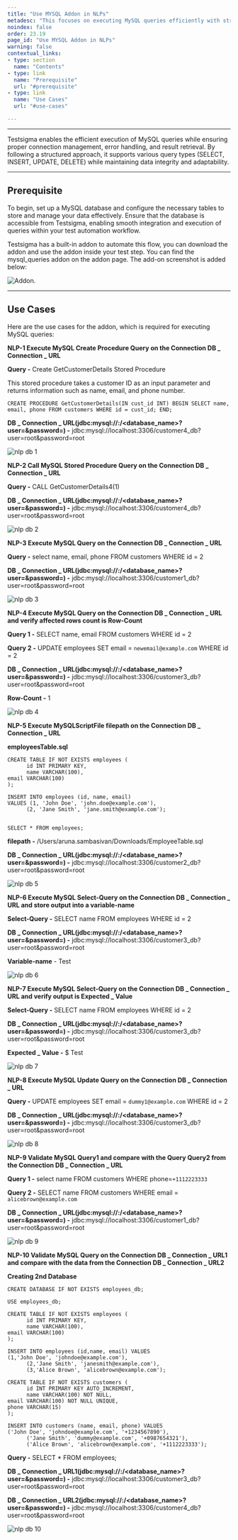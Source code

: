```yaml
---
title: "Use MYSQL Addon in NLPs"
metadesc: "This focuses on executing MySQL queries efficiently with structured connection management, error handling, and result retrieval while supporting various query types (SELECT, INSERT, UPDATE, DELETE) and ensuring data integrity."
noindex: false
order: 23.19
page_id: "Use MYSQL Addon in NLPs"
warning: false
contextual_links:
- type: section
  name: "Contents"
- type: link
  name: "Prerequisite"
  url: "#prerequisite"
- type: link
  name: "Use Cases"
  url: "#use-cases"

---
```


---

Testsigma enables the efficient execution of MySQL queries while ensuring proper connection management, error handling, and result retrieval. By following a structured approach, it supports various query types (SELECT, INSERT, UPDATE, DELETE) while maintaining data integrity and adaptability.

---

## **Prerequisite**

To begin, set up a MySQL database and configure the necessary tables to store and manage your data effectively. Ensure that the database is accessible from Testsigma, enabling smooth integration and execution of queries within your test automation workflow.

Testsigma has a built-in addon to automate this flow, you can download the addon and use the addon inside your test step. You can find the mysql_queries addon on the addon page. The add-on screenshot is added below:

![Addon](https://s3.amazonaws.com/static-docs.testsigma.com/new_images/projects/applications/mysql.png).

---

## **Use Cases**

Here are the use cases for the addon, which is required for executing MySQL queries: 

**NLP-1 Execute MySQL Create Procedure Query on the Connection DB _ Connection _ URL**

**Query -** Create GetCustomerDetails Stored Procedure

This stored procedure takes a customer ID as an input parameter and returns information such as name, email, and phone number.

```
CREATE PROCEDURE GetCustomerDetails(IN cust_id INT) BEGIN SELECT name, email, phone FROM customers WHERE id = cust_id; END;
```

**DB _ Connection _ URL(jdbc:mysql://<hostname>:<port>/<database_name>?user=<username>&password=<password>) -** jdbc:mysql://localhost:3306/customer4_db?user=root&password=root

![nlp db 1](https://s3.amazonaws.com/static-docs.testsigma.com/new_images/projects/applications/NLP_DB_1.png)

**NLP-2 Call MySQL Stored Procedure Query on the Connection DB _ Connection _ URL**

**Query -**  CALL GetCustomerDetails4(1)

**DB _ Connection _ URL(jdbc:mysql://<hostname>:<port>/<database_name>?user=<username>&password=<password>) -** jdbc:mysql://localhost:3306/customer4_db?user=root&password=root

![nlp db 2](https://s3.amazonaws.com/static-docs.testsigma.com/new_images/projects/applications/NLP_DB_1.png)

**NLP-3 Execute MySQL Query on the Connection DB _ Connection _ URL**

**Query -**  select name, email, phone FROM customers WHERE id = 2

**DB _ Connection _ URL(jdbc:mysql://<hostname>:<port>/<database_name>?user=<username>&password=<password>) -** jdbc:mysql://localhost:3306/customer1_db?user=root&password=root

![nlp db 3](https://s3.amazonaws.com/static-docs.testsigma.com/new_images/projects/applications/NLP_DB_3.png)

**NLP-4 Execute MySQL Query on the Connection DB _ Connection _ URL and verify affected rows count is Row-Count**

**Query 1 -**  SELECT name, email FROM customers WHERE id = 2

**Query 2 -**  UPDATE employees SET email = `newemail@example.com` WHERE id = 2

**DB _ Connection _ URL(jdbc:mysql://<hostname>:<port>/<database_name>?user=<username>&password=<password>) -** jdbc:mysql://localhost:3306/customer3_db?user=root&password=root

**Row-Count -** 1

![nlp db 4](https://s3.amazonaws.com/static-docs.testsigma.com/new_images/projects/applications/NLP_DB_4.png)

**NLP-5 Execute MySQLScriptFile filepath on the Connection DB _ Connection _ URL**

**employeesTable.sql**

```
CREATE TABLE IF NOT EXISTS employees (
      id INT PRIMARY KEY,
      name VARCHAR(100),
email VARCHAR(100)
);

INSERT INTO employees (id, name, email)
VALUES (1, 'John Doe', 'john.doe@example.com'),
      (2, 'Jane Smith', 'jane.smith@example.com');


SELECT * FROM employees;
```

**filepath -**  /Users/aruna.sambasivan/Downloads/EmployeeTable.sql

**DB _ Connection _ URL(jdbc:mysql://<hostname>:<port>/<database_name>?user=<username>&password=<password>) -** jdbc:mysql://localhost:3306/customer2_db?user=root&password=root

![nlp db 5](https://s3.amazonaws.com/static-docs.testsigma.com/new_images/projects/applications/NLP_DB_5.png)

**NLP-6 Execute MySQL Select-Query on the Connection DB _ Connection _ URL and store output into a variable-name**

**Select-Query -** SELECT name FROM employees WHERE id = 2

**DB _ Connection _ URL(jdbc:mysql://<hostname>:<port>/<database_name>?user=<username>&password=<password>) -** jdbc:mysql://localhost:3306/customer3_db?user=root&password=root

**Variable-name** - Test

![nlp db 6](https://s3.amazonaws.com/static-docs.testsigma.com/new_images/projects/applications/NLP_DB_6.png)

**NLP-7 Execute MySQL Select-Query on the Connection DB _ Connection _ URL and verify output is Expected _ Value**

**Select-Query -**  SELECT name FROM employees WHERE id = 2

**DB _ Connection _ URL(jdbc:mysql://<hostname>:<port>/<database_name>?user=<username>&password=<password>) -** jdbc:mysql://localhost:3306/customer3_db?user=root&password=root

**Expected _ Value -** $ Test

![nlp db 7](https://s3.amazonaws.com/static-docs.testsigma.com/new_images/projects/applications/NLP_DB_6.png)

**NLP-8 Execute MySQL Update Query on the Connection DB _ Connection _ URL**

**Query -**  UPDATE employees SET email = `dummy1@example.com` WHERE id = 2

**DB _ Connection _ URL(jdbc:mysql://<hostname>:<port>/<database_name>?user=<username>&password=<password>) -** jdbc:mysql://localhost:3306/customer3_db?user=root&password=root

![nlp db 8](https://s3.amazonaws.com/static-docs.testsigma.com/new_images/projects/applications/NLP_DB_8.png)

**NLP-9 Validate MySQL Query1 and compare with the Query Query2 from the Connection DB _ Connection _ URL**

**Query 1 -**  select name FROM customers WHERE phone=`+1112223333`

**Query 2 -**  SELECT name FROM customers WHERE email = `alicebrown@example.com`

**DB _ Connection _ URL(jdbc:mysql://<hostname>:<port>/<database_name>?user=<username>&password=<password>) -** jdbc:mysql://localhost:3306/customer1_db?user=root&password=root

![nlp db 9](https://s3.amazonaws.com/static-docs.testsigma.com/new_images/projects/applications/NLP_DB_9.png)

**NLP-10 Validate MySQL Query on the Connection DB _ Connection _ URL1 and compare with the data from the Connection DB _ Connection _ URL2**

**Creating 2nd Database**

```
CREATE DATABASE IF NOT EXISTS employees_db;

USE employees_db;

CREATE TABLE IF NOT EXISTS employees (
      id INT PRIMARY KEY,
      name VARCHAR(100),
email VARCHAR(100)
);
```

```
INSERT INTO employees (id,name, email) VALUES
(1,'John Doe', 'johndoe@example.com'),
      (2,'Jane Smith', 'janesmith@example.com'),
      (3,'Alice Brown', 'alicebrown@example.com');

CREATE TABLE IF NOT EXISTS customers (
      id INT PRIMARY KEY AUTO_INCREMENT,
      name VARCHAR(100) NOT NULL,
email VARCHAR(100) NOT NULL UNIQUE,
phone VARCHAR(15)
);

INSERT INTO customers (name, email, phone) VALUES
('John Doe', 'johndoe@example.com', '+1234567890'),
      ('Jane Smith', 'dummy@example.com', '+0987654321'),
      ('Alice Brown', 'alicebrown@example.com', '+1112223333');
```

**Query -** SELECT * FROM employees;

**DB _ Connection _ URL1(jdbc:mysql://<hostname>:<port>/<database_name>?user=<username>&password=<password>) -** jdbc:mysql://localhost:3306/customer3_db?user=root&password=root

**DB _ Connection _ URL2(jdbc:mysql://<hostname>:<port>/<database_name>?user=<username>&password=<password>) -** jdbc:mysql://localhost:3306/customer4_db?user=root&password=root

![nlp db 10](https://s3.amazonaws.com/static-docs.testsigma.com/new_images/projects/applications/NLP_DB_10.png)




































































